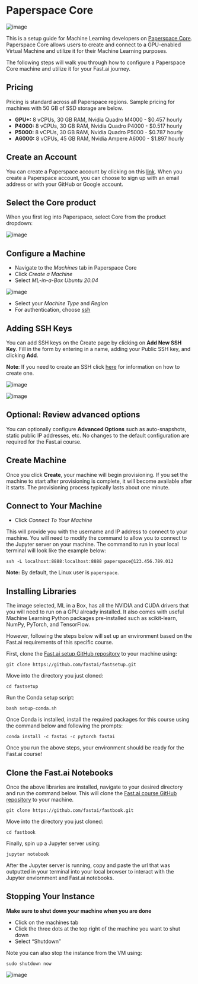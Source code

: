 # Paperspace Core

![image](images/paperspace_core/pscore_logo.png)

This is a setup guide for Machine Learning developers on [Paperspace Core](https://www.paperspace.com/core). Paperspace Core allows users to create and connect to a GPU-enabled Virtual Machine and utilize it for their Machine Learning purposes.

The following steps will walk you through how to configure a Paperspace Core machine and utilize it for your Fast.ai journey.


## Pricing

Pricing is standard across all Paperspace regions. Sample pricing for machines with 50 GB of SSD storage are below.

- **GPU+:** 8 vCPUs, 30 GB RAM, Nvidia Quadro M4000 - $0.457 hourly
- **P4000:** 8 vCPUs, 30 GB RAM, Nvidia Quadro P4000 - $0.517 hourly
- **P5000:** 8 vCPUs, 30 GB RAM, Nvidia Quadro P5000 - $0.787 hourly
- **A6000:** 8 vCPUs, 45 GB RAM, Nvidia Ampere A6000 - $1.897 hourly


## Create an Account

You can create a Paperspace account by clicking on this [link](https://console.paperspace.com/signup). When you create a Paperspace account, you can choose to sign up with an email address or with your GitHub or Google account.


## Select the Core product[](https://docs.paperspace.com/core/quick-start/#select-the-core-product)

When you first log into Paperspace, select Core from the product dropdown:

![image](images/paperspace_core/pscore_dropdown.png)


## Configure a Machine

- Navigate to the *Machines* tab in Paperspace Core
- Click *Create a Machine*
- Select *ML-in-a-Box Ubuntu 20.04*

![image](images/paperspace_core/pscore_create.png)

- Select your *Machine Type* and *Region*
- For authentication, choose [ssh](https://docs.paperspace.com/core/compute/how-to/connect-with-ssh)


## Adding SSH Keys

You can add SSH keys on the Create page by clicking on **Add New SSH Key**. Fill in the form by entering in a name, adding your Public SSH key, and clicking **Add**.

**Note**: If you need to create an SSH click [here](https://docs.paperspace.com/account-management/account/security/ssh-keys#generating-an-ssh-key) for information on how to create one.

![image](images/paperspace_core/pscore_ssh.png)

![image](images/paperspace_core/pscore_ssh_form.png)


## Optional: Review advanced options

You can optionally configure **Advanced Options** such as auto-snapshots, static public IP addresses, etc. No changes to the default configuration are required for the Fast.ai course. 


## Create Machine

Once you click **Create**, your machine will begin provisioning. If you set the machine to start after provisioning is complete, it will become available after it starts. The provisioning process typically lasts about one minute.


## Connect to Your Machine

- Click *Connect To Your Machine*

This will provide you with the username and IP address to connect to your machine. You will need to modify the command to allow you to connect to the Jupyter server on your machine. The command to run in your local terminal will look like the example below:
```
ssh -L localhost:8888:localhost:8888 paperspace@123.456.789.012
```

**Note:** By default, the Linux user is `paperspace`.


## Installing Libraries

The image selected, ML in a Box, has all the NVIDIA and CUDA drivers that you will need to run on a GPU already installed. It also comes with useful Machine Learning Python packages pre-installed such as scikit-learn, NumPy, PyTorch, and TensorFlow.

However, following the steps below will set up an environment based on the Fast.ai requirements of this specific course.

First, clone the [Fast.ai setup GitHub repository](https://github.com/fastai/fastsetup) to your machine using:

```
git clone https://github.com/fastai/fastsetup.git
```

Move into the directory you just cloned:
```
cd fastsetup
```

Run the Conda setup script:
```
bash setup-conda.sh
```

Once Conda is installed, install the required packages for this course using the command below and following the prompts:

```
conda install -c fastai -c pytorch fastai
```

Once you run the above steps, your environment should be ready for the Fast.ai course!


## Clone the Fast.ai Notebooks

Once the above libraries are installed, navigate to your desired directory and run the command below. This will clone the [Fast.ai course GitHub repository](https://github.com/fastai/fastbook.git) to your machine. 

```
git clone https://github.com/fastai/fastbook.git
```

Move into the directory you just cloned:
```
cd fastbook
```

Finally, spin up a Jupyter server using:
```
jupyter notebook
```

After the Jupyter server is running, copy and paste the url that was outputted in your terminal into your local browser to interact with the Jupyter enviornment and Fast.ai notebooks.


## Stopping Your Instance

**Make sure to shut down your machine when you are done**

- Click on the machines tab
- Click the three dots at the top right of the machine you want to shut down
- Select “Shutdown”

Note you can also stop the instance from the VM using: 
```
sudo shutdown now
```

![image](images/paperspace_core/pscore_shutdown.png)